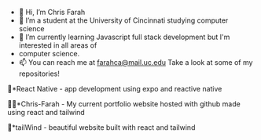 - 👋 Hi, I’m Chris Farah
- 👀 I’m a student at the University of Cincinnati studying computer science 
- 🌱 I’m currently learning Javascript full stack development but I'm interested in all areas of
- computer science.
- 📫 You can reach me at farahca@mail.uc.edu
Take a look at some of my repositories!

📲*React Native - app development using expo and reactive native

🏋️‍♂️*Chris-Farah - My current portfolio website hosted with github made using react and tailwind

🤖*tailWind - beautiful website built with react and tailwind
<!---
farahcaa/farahcaa is a ✨ special ✨ repository because its `README.md` (this file) appears on your GitHub profile.
You can click the Preview link to take a look at your changes.
--->
